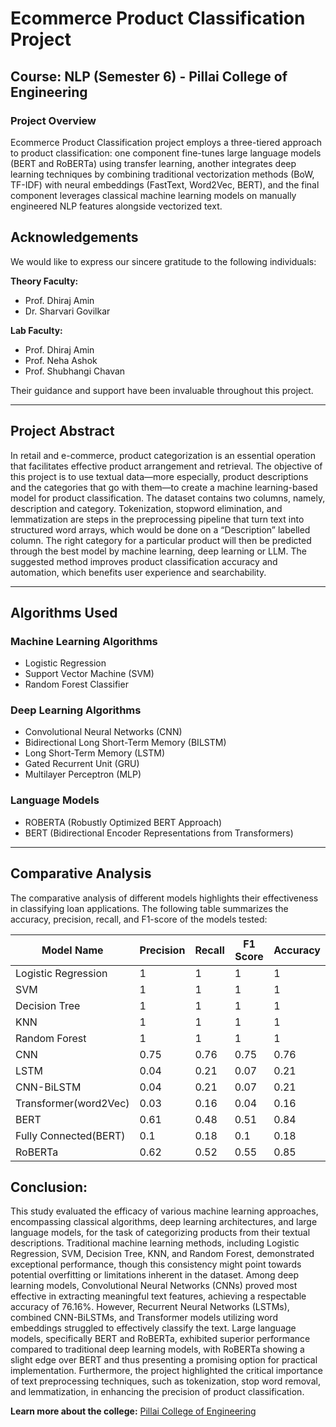 # Ecommerce Product Classification Project

## Course: NLP (Semester 6) - Pillai College of Engineering

### Project Overview
Ecommerce Product Classification project employs a three-tiered approach to product classification: one component fine-tunes large language models (BERT and RoBERTa) using transfer learning, another integrates deep learning techniques by combining traditional vectorization methods (BoW, TF-IDF) with neural embeddings (FastText, Word2Vec, BERT), and the final component leverages classical machine learning models on manually engineered NLP features alongside vectorized text.


## Acknowledgements
We would like to express our sincere gratitude to the following individuals:

**Theory Faculty:**  
- Prof. Dhiraj Amin  
- Dr. Sharvari Govilkar  

**Lab Faculty:**  
- Prof. Dhiraj Amin  
- Prof. Neha Ashok  
- Prof. Shubhangi Chavan  

Their guidance and support have been invaluable throughout this project.

---

## Project Abstract
In retail and e-commerce, product categorization is an essential operation that facilitates effective product arrangement and retrieval. The objective of this project is to use textual data—more especially, product descriptions and the categories that go with them—to create a machine learning-based model for product classification. The dataset contains two columns, namely, description and category. Tokenization, stopword elimination, and lemmatization are steps in the preprocessing pipeline that turn text into structured word arrays, which would be done on a “Description” labelled column. The right category for a particular product will then be predicted  through the best model by machine learning, deep learning or LLM. The suggested method improves product classification accuracy and automation, which benefits user experience and searchability.

---

## Algorithms Used

### Machine Learning Algorithms
- Logistic Regression
- Support Vector Machine (SVM)
- Random Forest Classifier

### Deep Learning Algorithms
- Convolutional Neural Networks (CNN)
- Bidirectional Long Short-Term Memory (BILSTM)
- Long Short-Term Memory (LSTM)
- Gated Recurrent Unit (GRU)
- Multilayer Perceptron (MLP)

### Language Models
- ROBERTA (Robustly Optimized BERT Approach)
- BERT (Bidirectional Encoder Representations from Transformers)

---

## Comparative Analysis
The comparative analysis of different models highlights their effectiveness in classifying loan applications. The following table summarizes the accuracy, precision, recall, and F1-score of the models tested:

<!--<img src="image.png" align="center">-->


| Model Name                 | Precision | Recall | F1 Score | Accuracy |
|----------------------------|-----------|--------|----------|----------|
| Logistic Regression        | 1         | 1      | 1        | 1        |
| SVM                        | 1         | 1      | 1        | 1        |
| Decision Tree              | 1         | 1      | 1        | 1        |
| KNN                        | 1         | 1      | 1        | 1        |
| Random Forest              | 1         | 1      | 1        | 1        |
| CNN                        | 0.75      | 0.76   | 0.75     | 0.76     |
| LSTM                       | 0.04      | 0.21   | 0.07     | 0.21     |
| CNN-BiLSTM                 | 0.04      | 0.21   | 0.07     | 0.21     |
| Transformer(word2Vec)      | 0.03      | 0.16   | 0.04     | 0.16     |
| BERT                       | 0.61      | 0.48   | 0.51     | 0.84     |
| Fully Connected(BERT)      | 0.1       | 0.18   | 0.1      | 0.18     |
| RoBERTa                    | 0.62      | 0.52   | 0.55     | 0.85     |


## Conclusion:

This study evaluated the efficacy of various machine learning approaches, encompassing classical algorithms, deep learning architectures, and large language models, for the task of categorizing products from their textual descriptions.  Traditional machine learning methods, including Logistic Regression, SVM, Decision Tree, KNN, and Random Forest, demonstrated exceptional performance, though this consistency might point towards potential overfitting or limitations inherent in the dataset.  Among deep learning models, Convolutional Neural Networks (CNNs) proved most effective in extracting meaningful text features, achieving a respectable accuracy of 76.16%.  However, Recurrent Neural Networks (LSTMs), combined CNN-BiLSTMs, and Transformer models utilizing word embeddings struggled to effectively classify the text.  Large language models, specifically BERT and RoBERTa, exhibited superior performance compared to traditional deep learning models, with RoBERTa showing a slight edge over BERT and thus presenting a promising option for practical implementation.  Furthermore, the project highlighted the critical importance of text preprocessing techniques, such as tokenization, stop word removal, and lemmatization, in enhancing the precision of product classification.

**Learn more about the college:** [Pillai College of Engineering](https://www.pce.ac.in/)

